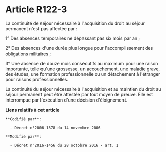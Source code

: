 # Article R122-3

La continuité de séjour nécessaire à l'acquisition du droit au séjour permanent n'est pas affectée par :

1° Des absences temporaires ne dépassant pas six mois par an ;

2° Des absences d'une durée plus longue pour l'accomplissement des obligations militaires ;

3° Une absence de douze mois consécutifs au maximum pour une raison importante, telle qu'une grossesse, un accouchement, une
maladie grave, des études, une formation professionnelle ou un détachement à l'étranger pour raisons professionnelles.

La continuité du séjour nécessaire à l'acquisition et au maintien du droit au séjour permanent peut être attestée par tout
moyen de preuve. Elle est interrompue par l'exécution d'une décision d'éloignement.

**Liens relatifs à cet article**

	**Codifié par**:

	  - Décret n°2006-1378 du 14 novembre 2006

	**Modifié par**:

	  - Décret n°2016-1456 du 28 octobre 2016 - art. 1
